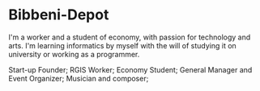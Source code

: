 # Bibbeni-Depot

I'm a worker and a student of economy, with passion for technology and arts.
I'm learning informatics by myself with the will of studying it on university or working as a programmer.

Start-up Founder;
RGIS Worker;
Economy Student;
General Manager and Event Organizer;
Musician and composer;
